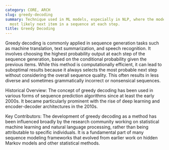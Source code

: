 ```yaml
---
category: CORE, ARCH
slug: greedy-decoding
summary: Technique used in ML models, especially in NLP, where the model selects the
  most likely next item in a sequence at each step.
title: Greedy Decoding
---
```


Greedy decoding is commonly applied in sequence generation tasks such as machine translation, text summarization, and speech recognition. It involves choosing the highest probability output at each step of the sequence generation, based on the conditional probability given the previous items. While this method is computationally efficient, it can lead to suboptimal results because it always selects the most probable next step without considering the overall sequence quality. This often results in less diverse and sometimes grammatically incorrect or nonsensical sequences.

Historical Overview: The concept of greedy decoding has been used in various forms of sequence prediction algorithms since at least the early 2000s. It became particularly prominent with the rise of deep learning and encoder-decoder architectures in the 2010s.

Key Contributors: The development of greedy decoding as a method has been influenced broadly by the research community working on statistical machine learning and natural language processing, rather than being attributable to specific individuals. It is a fundamental part of many sequence modeling frameworks that evolved from earlier work on hidden Markov models and other statistical methods.